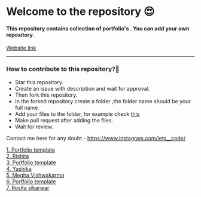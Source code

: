 # Welcome to the repository 😍
#### This repository contains collection of portfolio's . You can add your own repository.

[Website link](https://avinash201199.github.io/Portfolio-Collection/)

<hr>

### How to contribute to this repository?🧐

* Star this repository.
* Create an issue with description and wait for approval.
* Then fork this repository.
* In the forked repository create a folder ,the folder name should be your full name.
* Add your files to the folder, for example check [this](https://github.com/avinash201199/Portfolio-Collection/tree/main/Alex-main)
* Make pull request after adding the files.
* Wait for review.

Contact me here for any doubt - https://www.instagram.com/lets__code/

[1. Portfolio template](https://ritiportfolio.glitch.me/#home)<br>
[2. Rishita](https://rishitashaw.github.io/)<br>
[3. Portfolio template](https://igotabadidea.github.io/)<br>
[4. Yashika](https://yashika.netlify.app/) <br>
[5. Megha Vishwakarma](https://megha-vishwakarma.github.io/cv/) <br>
[6. Portfolio template](https://www.jessieanhnguyen.com/) <br>
[7. Rosita sikarwar](https://portfolio-rosita.netlify.app/) <br>

